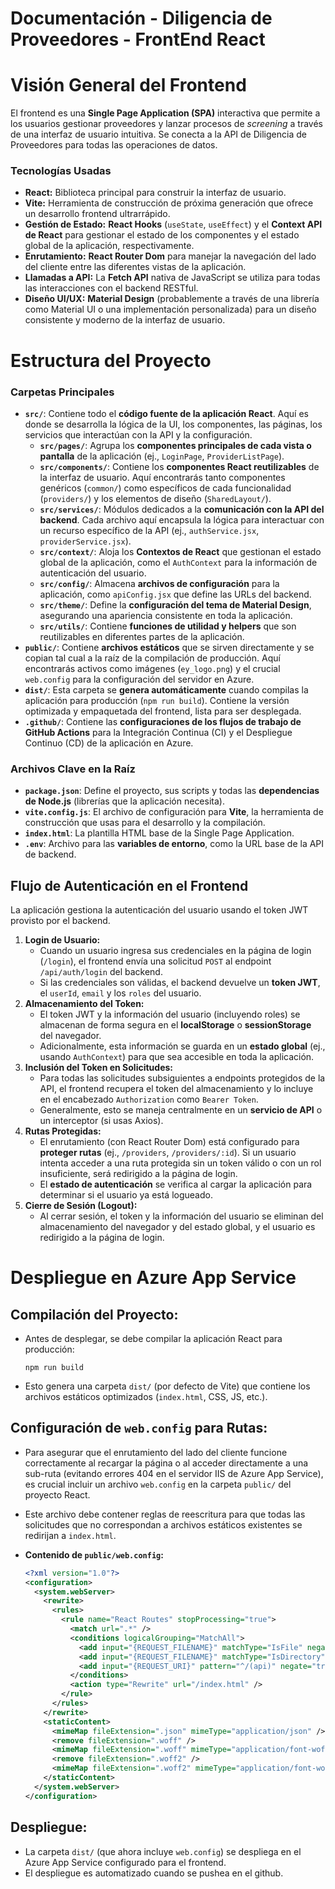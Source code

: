 # Documentación - Diligencia de Proveedores - FrontEnd React

# Visión General del Frontend

El frontend es una **Single Page Application (SPA)** interactiva que permite a los usuarios gestionar proveedores y lanzar procesos de *screening* a través de una interfaz de usuario intuitiva. Se conecta a la API de Diligencia de Proveedores para todas las operaciones de datos.

### Tecnologías Usadas

- **React:** Biblioteca principal para construir la interfaz de usuario.
- **Vite:** Herramienta de construcción de próxima generación que ofrece un desarrollo frontend ultrarrápido.
- **Gestión de Estado:** **React Hooks** (`useState`, `useEffect`) y el **Context API de React** para gestionar el estado de los componentes y el estado global de la aplicación, respectivamente.
- **Enrutamiento:** **React Router Dom** para manejar la navegación del lado del cliente entre las diferentes vistas de la aplicación.
- **Llamadas a API:** La **Fetch API** nativa de JavaScript se utiliza para todas las interacciones con el backend RESTful.
- **Diseño UI/UX:** **Material Design** (probablemente a través de una librería como Material UI o una implementación personalizada) para un diseño consistente y moderno de la interfaz de usuario.

# Estructura del Proyecto

### Carpetas Principales

- **`src/`**: Contiene todo el **código fuente de la aplicación React**. Aquí es donde se desarrolla la lógica de la UI, los componentes, las páginas, los servicios que interactúan con la API y la configuración.
    - **`src/pages/`**: Agrupa los **componentes principales de cada vista o pantalla** de la aplicación (ej., `LoginPage`, `ProviderListPage`).
    - **`src/components/`**: Contiene los **componentes React reutilizables** de la interfaz de usuario. Aquí encontrarás tanto componentes genéricos (`common/`) como específicos de cada funcionalidad (`providers/`) y los elementos de diseño (`SharedLayout/`).
    - **`src/services/`**: Módulos dedicados a la **comunicación con la API del backend**. Cada archivo aquí encapsula la lógica para interactuar con un recurso específico de la API (ej., `authService.jsx`, `providerService.jsx`).
    - **`src/context/`**: Aloja los **Contextos de React** que gestionan el estado global de la aplicación, como el `AuthContext` para la información de autenticación del usuario.
    - **`src/config/`**: Almacena **archivos de configuración** para la aplicación, como `apiConfig.jsx` que define las URLs del backend.
    - **`src/theme/`**: Define la **configuración del tema de Material Design**, asegurando una apariencia consistente en toda la aplicación.
    - **`src/utils/`**: Contiene **funciones de utilidad y helpers** que son reutilizables en diferentes partes de la aplicación.
- **`public/`**: Contiene **archivos estáticos** que se sirven directamente y se copian tal cual a la raíz de la compilación de producción. Aquí encontrarás activos como imágenes (`ey_logo.png`) y el crucial `web.config` para la configuración del servidor en Azure.
- **`dist/`**: Esta carpeta se **genera automáticamente** cuando compilas la aplicación para producción (`npm run build`). Contiene la versión optimizada y empaquetada del frontend, lista para ser desplegada.
- **`.github/`**: Contiene las **configuraciones de los flujos de trabajo de GitHub Actions** para la Integración Continua (CI) y el Despliegue Continuo (CD) de la aplicación en Azure.

### Archivos Clave en la Raíz

- **`package.json`**: Define el proyecto, sus scripts y todas las **dependencias de Node.js** (librerías que la aplicación necesita).
- **`vite.config.js`**: El archivo de configuración para **Vite**, la herramienta de construcción que usas para el desarrollo y la compilación.
- **`index.html`**: La plantilla HTML base de la Single Page Application.
- **`.env`**: Archivo para las **variables de entorno**, como la URL base de la API de backend.

## Flujo de Autenticación en el Frontend

La aplicación gestiona la autenticación del usuario usando el token JWT provisto por el backend.

1. **Login de Usuario:**
    - Cuando un usuario ingresa sus credenciales en la página de login (`/login`), el frontend envía una solicitud `POST` al endpoint `/api/auth/login` del backend.
    - Si las credenciales son válidas, el backend devuelve un **token JWT**, el `userId`, `email` y los `roles` del usuario.
2. **Almacenamiento del Token:**
    - El token JWT y la información del usuario (incluyendo roles) se almacenan de forma segura en el **localStorage** o **sessionStorage** del navegador.
    - Adicionalmente, esta información se guarda en un **estado global** (ej., usando `AuthContext`) para que sea accesible en toda la aplicación.
3. **Inclusión del Token en Solicitudes:**
    - Para todas las solicitudes subsiguientes a endpoints protegidos de la API, el frontend recupera el token del almacenamiento y lo incluye en el encabezado `Authorization` como `Bearer Token`.
    - Generalmente, esto se maneja centralmente en un **servicio de API** o un interceptor (si usas Axios).
4. **Rutas Protegidas:**
    - El enrutamiento (con React Router Dom) está configurado para **proteger rutas** (ej., `/providers`, `/providers/:id`). Si un usuario intenta acceder a una ruta protegida sin un token válido o con un rol insuficiente, será redirigido a la página de login.
    - El **estado de autenticación** se verifica al cargar la aplicación para determinar si el usuario ya está logueado.
5. **Cierre de Sesión (Logout):**
    - Al cerrar sesión, el token y la información del usuario se eliminan del almacenamiento del navegador y del estado global, y el usuario es redirigido a la página de login.

# Despliegue en Azure App Service

## **Compilación del Proyecto:**

- Antes de desplegar, se debe compilar la aplicación React para producción:
    
    `npm run build`
    
- Esto genera una carpeta `dist/` (por defecto de Vite) que contiene los archivos estáticos optimizados (`index.html`, CSS, JS, etc.).

## **Configuración de `web.config` para Rutas:**

- Para asegurar que el enrutamiento del lado del cliente funcione correctamente al recargar la página o al acceder directamente a una sub-ruta (evitando errores 404 en el servidor IIS de Azure App Service), es crucial incluir un archivo `web.config` en la carpeta `public/` del proyecto React.
- Este archivo debe contener reglas de reescritura para que todas las solicitudes que no correspondan a archivos estáticos existentes se redirijan a `index.html`.
- **Contenido de `public/web.config`:**
    
    ```xml
    <?xml version="1.0"?>
    <configuration>
      <system.webServer>
        <rewrite>
          <rules>
            <rule name="React Routes" stopProcessing="true">
              <match url=".*" />
              <conditions logicalGrouping="MatchAll">
                <add input="{REQUEST_FILENAME}" matchType="IsFile" negate="true" />
                <add input="{REQUEST_FILENAME}" matchType="IsDirectory" negate="true" />
                <add input="{REQUEST_URI}" pattern="^/(api)" negate="true" />
              </conditions>
              <action type="Rewrite" url="/index.html" />
            </rule>
          </rules>
        </rewrite>
        <staticContent>
          <mimeMap fileExtension=".json" mimeType="application/json" />
          <remove fileExtension=".woff" />
          <mimeMap fileExtension=".woff" mimeType="application/font-woff" />
          <remove fileExtension=".woff2" />
          <mimeMap fileExtension=".woff2" mimeType="application/font-woff2" />
        </staticContent>
      </system.webServer>
    </configuration>
    ```
    

## **Despliegue:**

- La carpeta `dist/` (que ahora incluye `web.config`) se despliega en el Azure App Service configurado para el frontend.
- El despliegue es automatizado cuando se pushea en el github.

